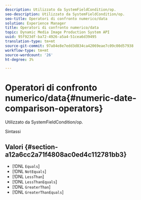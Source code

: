 ```yaml
---
description: Utilizzato da SystemFieldCondition/op.
seo-description: Utilizzato da SystemFieldCondition/op.
seo-title: Operatori di confronto numerico/data
solution: Experience Manager
title: Operatori di confronto numerico/data
topic: Dynamic Media Image Production System API
uuid: 95f923df-ba72-4926-a5a4-51cea6d39495
translation-type: tm+mt
source-git-commit: 97a84e8e7edd3d834ca42069eae7c09c00d57938
workflow-type: tm+mt
source-wordcount: '26'
ht-degree: 3%

---
```



# Operatori di confronto numerico/data{#numeric-date-comparison-operators}

Utilizzato da SystemFieldCondition/op.

Sintassi

## Valori {#section-a12a6cc2a71f4808ac0ed4c112781bb3}

* [!DNL `Equals`]
* [!DNL `NotEquals`]
* [!DNL `LessThan`]
* [!DNL `LessThanEquals`]
* [!DNL `GreaterThan`]
* [!DNL `GreaterThanEquals`]

